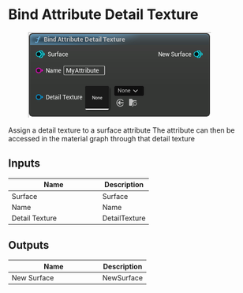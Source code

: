 # Bind Attribute Detail Texture

<div align="left" data-full-width="false"><figure><img src="../../../api/Surface/Bind_Attribute_Detail_Texture.png" alt=""><figcaption></figcaption></figure></div>

Assign a detail texture to a surface attribute The attribute can then be accessed in the material graph through that detail texture

## Inputs

<table><thead><tr><th width="170">Name</th><th>Description</th></tr></thead><tbody><tr><td>Surface</td><td>Surface</td></tr><tr><td>Name</td><td>Name</td></tr><tr><td>Detail Texture</td><td>DetailTexture</td></tr></tbody></table>

## Outputs

<table><thead><tr><th width="170">Name</th><th>Description</th></tr></thead><tbody><tr><td>New Surface</td><td>NewSurface</td></tr></tbody></table>

